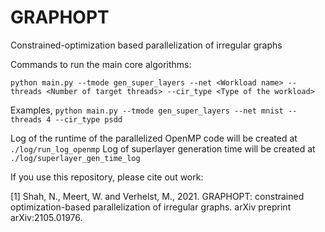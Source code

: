 # GRAPHOPT
Constrained-optimization based parallelization of irregular graphs

Commands to run the main core algorithms:

`python main.py --tmode gen_super_layers --net <Workload name> --threads <Number of target threads> --cir_type <Type of the workload>`
 
 Examples,
`python main.py --tmode gen_super_layers --net mnist --threads 4 --cir_type psdd`

Log of the runtime of the parallelized OpenMP code will be created at `./log/run_log_openmp`
Log of superlayer generation time will be created at `./log/superlayer_gen_time_log`

If you use this repository, please cite out work:

<a id="1">[1]</a>
Shah, N., Meert, W. and Verhelst, M., 2021. GRAPHOPT: constrained optimization-based parallelization of irregular graphs. arXiv preprint arXiv:2105.01976.
